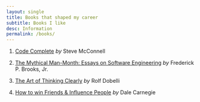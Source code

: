 ```yaml
---
layout: single
title: Books that shaped my career
subtitle: Books I like
desc: Information
permalink: /books/
---
```


1. [Code Complete](https://www.amazon.com/Code-Complete-Practical-Handbook-Construction/dp/0735619670/ref=sr_1_1?dchild=1&keywords=code+complete&qid=1597315369&sr=8-1) *by* Steve McConnell

2. [The Mythical Man-Month: Essays on Software Engineering](https://www.amazon.com/Mythical-Man-Month-Software-Engineering-Anniversary/dp/0201835959/ref=sr_1_1?crid=2P0JTJ64WMPH8&dchild=1&keywords=mythical+man+month&qid=1597318637&sprefix=mythical+m%2Caps%2C400&sr=8-1) *by* Frederick P. Brooks, Jr.

3. [The Art of Thinking Clearly](https://www.amazon.com/Art-Thinking-Clearly-Rolf-Dobelli/dp/0062219693/ref=sr_1_1?dchild=1&keywords=art+of+thinking+clearly&qid=1597318694&sr=8-1) *by* Rolf Dobelli


4. [How to win Friends & Influence People](https://www.amazon.com/How-win-Friends-Influence-People/dp/8189297813/ref=sr_1_3?crid=DR7GZAI6OAUZ&dchild=1&keywords=dale+carnegie+how+to+win+friends+and+influence+people&qid=1597318807&sprefix=dale+c%2Caps%2C400&sr=8-3) *by* Dale Carnegie

